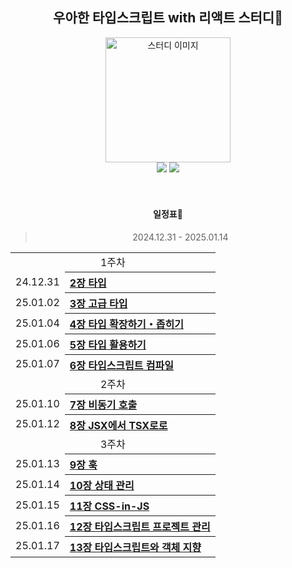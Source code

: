 <div align="center">

<h2>우아한 타입스크립트 with 리액트 스터디📒</h2>

<img src="https://github.com/user-attachments/assets/5abf30b2-e7f3-45ed-8d4a-c7eea44e67d0" alt="스터디 이미지" width="200px">
<br>
<img src="https://img.shields.io/badge/React-61DAFB?style=flat-square&logo=Python&logoColor=white">
<img src="https://img.shields.io/badge/typescript-3178C6?style=flat-square&logo=Python&logoColor=white">
<br>
<br>
<br>

#### 일정표📅

> 2024.12.31 - 2025.01.14

<table>
<tbody>

<tr>
<td align="center" colspan="5">1주차</td>
</tr>

<tr>
<td align="center">24.12.31</td>
<th align="left"><a href="/241231/2장 타입.md">2장 타입</a></th>
</tr>

<tr>
<td align="center">25.01.02</td>
<th align="left"><a href="/250101/3장 고급 타입.md">3장 고급 타입</a></th>
</tr>

<tr>
<td align="center">25.01.04</td>
<th align="left"><a href="">4장 타입 확장하기・좁히기</a></th>
</tr>

<tr>
<td align="center">25.01.06</td>
<th align="left"><a href="">5장 타입 활용하기</a></th>
</tr>
<tr>

<tr>
<td align="center">25.01.07</td>
<th align="left"><a href="">6장 타입스크립트 컴파일</a></th>
</tr>

<tr>
<td align="center" colspan="5">2주차</td>
</tr>

<tr>
<td align="center">25.01.10</td>
<th align="left"><a href="">7장 비동기 호출</a></th>
</tr>

<tr>
<td align="center">25.01.12</td>
<th align="left"><a href="">8장 JSX에서 TSX로로</a></th>
</tr>

<tr>
<td align="center" colspan="5">3주차</td>
</tr>

<tr>
<td align="center">25.01.13</td>
<th align="left"><a href="">9장 훅</a></th>
</tr>

<tr>
<td align="center">25.01.14</td>
<th align="left"><a href="">10장 상태 관리</a></th>
</tr>

<tr>
<td align="center">25.01.15</td>
<th align="left"><a href="">11장 CSS-in-JS</a></th>
</tr>

<tr>
<td align="center">25.01.16</td>
<th align="left"><a href="">12장 타입스크립트 프로젝트 관리</a></th>
</tr>

<tr>
<td align="center">25.01.17</td>
<th align="left"><a href="">13장 타입스크립트와 객체 지향</a></th>
</tr>

</tbody>
</table>
</div>
